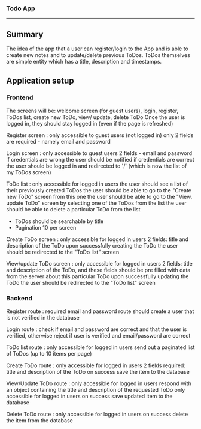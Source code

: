### Todo App
***


## Summary
The idea of the app that a user can register/login to the App and is able to create new notes and to update/delete previous ToDos. ToDos themselves are simple entity which has a title, description and timestamps.


## Application setup

### Frontend
The screens will be: welcome screen (for guest users), login, register, ToDos list, create new ToDo, view/ update, delete ToDo
Once the user is logged in, they should stay logged in (even if the page is refreshed) 

Register screen :
only accessible to guest users (not logged in)
only 2 fields are required - namely email and password

Login screen :
only accessible to guest users
2 fields - email and password
if credentials are wrong the user should be notified
if credentials are correct the user should be logged in and redirected to '/' (which is now the list of my ToDos screen)

ToDo list :
only accessible for logged in users
the user should see a list of their previously created ToDos
the user should be able to go to the "Create new ToDo" screen from this one
the user should be able to go to the "View, update ToDo" screen by selecting one of the ToDos from the list
the user should be able to delete a particular ToDo from the list

- ToDos should be searchable by title
- Pagination 10 per screen

Create ToDo screen :
only accessible for logged in users
2 fields: title and description of the ToDo
upon successfully creating the ToDo the user should be redirected to the "ToDo list" screen

View/update ToDo screen :
only accessible for logged in users
2 fields: title and description of the ToDo, and these fields should be pre filled with data from the server about this particular ToDo
upon successfully updating the ToDo the user should be redirected to the "ToDo list" screen

### Backend
Register route :
required email and password
route should create a user that is not verified in the database

Login route :
check if email and password are correct and that the user is verified, otherwise reject
if user is verified and email/password are correct

ToDo list route :
only accessible for logged in users
send out a paginated list of ToDos (up to 10 items per page)

Create ToDo route :
only accessible for logged in users
2 fields required: title and description of the ToDo
on success save the item to the database

View/Update ToDo route :
only accessible for logged in users
respond with an object containing the title and description of the requested ToDo
only accessible for logged in users
on success save updated item to the database

Delete ToDo route :
only accessible for logged in users
on success delete the item from the database